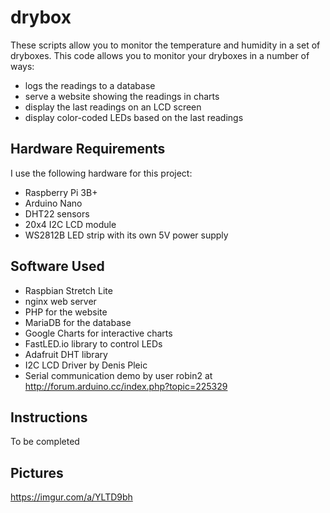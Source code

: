 # drybox
These scripts allow you to monitor the temperature and humidity in a set of dryboxes. This code allows you to monitor your dryboxes in a number of ways: 
* logs the readings to a database
* serve a website showing the readings in charts
* display the last readings on an LCD screen
* display color-coded LEDs based on the last readings

## Hardware Requirements
I use the following hardware for this project:
* Raspberry Pi 3B+
* Arduino Nano
* DHT22 sensors
* 20x4 I2C LCD module
* WS2812B LED strip with its own 5V power supply

## Software Used
* Raspbian Stretch Lite
* nginx web server
* PHP for the website
* MariaDB for the database
* Google Charts for interactive charts
* FastLED.io library to control LEDs
* Adafruit DHT library
* I2C LCD Driver by Denis Pleic
* Serial communication demo by user robin2 at http://forum.arduino.cc/index.php?topic=225329

## Instructions 
To be completed

## Pictures
https://imgur.com/a/YLTD9bh
